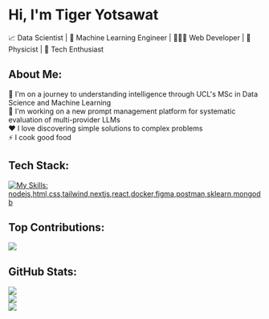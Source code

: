 # Hi, I'm Tiger Yotsawat

📈 Data Scientist | 🧠 Machine Learning Engineer | 🧑🏻‍💻 Web Developer | 🍎 Physicist | 🚀 Tech Enthusiast

## About Me:

🌱 I'm on a journey to understanding intelligence through UCL's MSc in Data Science and Machine Learning\
🔭 I'm working on a new prompt management platform for systematic evaluation of multi-provider LLMs\
❤️ I love discovering simple solutions to complex problems\
⚡ I cook good food

## Tech Stack:

[![My Skills: nodejs,html,css,tailwind,nextjs,react,docker,figma,postman,sklearn,mongodb](https://skillicons.dev/icons?i=nodejs,html,css,tailwind,nextjs,react,docker,figma,postman,sklearn,mongodb)](https://skillicons.dev)

## Top Contributions:

![](https://github-contributor-stats.vercel.app/api?username=tigeryst&limit=5&theme=react&combine_all_yearly_contributions=true)

## GitHub Stats:

![](https://github-readme-stats.vercel.app/api?username=tigeryst&theme=react&hide_border=false&include_all_commits=true&count_private=true)\
![](https://github-readme-streak-stats.herokuapp.com/?user=tigeryst&theme=react&hide_border=false)\
![](https://github-readme-stats.vercel.app/api/top-langs/?username=tigeryst&theme=react&hide_border=false&include_all_commits=true&count_private=true&layout=compact)

<!--
**tigeryst/tigeryst** is a ✨ _special_ ✨ repository because its `README.md` (this file) appears on your GitHub profile.

Here are some ideas to get you started:

- 🔭 I’m currently working on ...
- 🌱 I’m currently learning ...
- 👯 I’m looking to collaborate on ...
- 🤔 I’m looking for help with ...
- 💬 Ask me about ...
- 📫 How to reach me: ...
- 😄 Pronouns: ...
- ⚡ Fun fact: ...
-->
